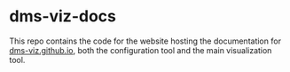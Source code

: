 # dms-viz-docs

This repo contains the code for the website hosting the documentation for [dms-viz.github.io](dms-viz.github.io), both the configuration tool and the main visualization tool.
